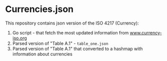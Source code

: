 Currencies.json
==================

This repository contains json version of the ISO 4217 (Currency):

1. Go script - that fetch the most updated information from www.currency-iso.org
2. Parsed version of "Table A.1" - `table_one.json`
3. Parsed version of "Table A.1" that converted to a hashmap with information about currencies